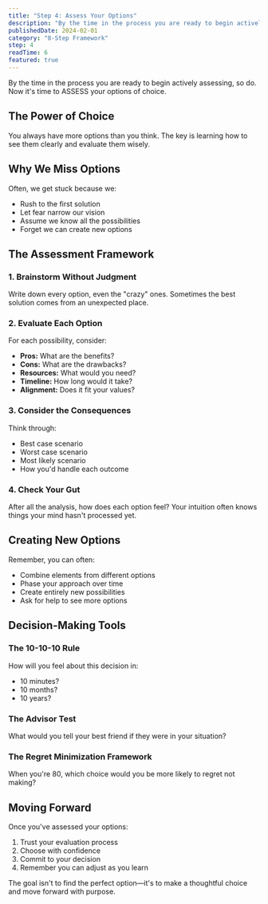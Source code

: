 ```yaml
---
title: "Step 4: Assess Your Options"
description: "By the time in the process you are ready to begin actively assessing, so do. Now it's time to ASSESS your options of choice."
publishedDate: 2024-02-01
category: "8-Step Framework"
step: 4
readTime: 6
featured: true
---
```


By the time in the process you are ready to begin actively assessing, so do. Now it's time to ASSESS your options of choice.

## The Power of Choice

You always have more options than you think. The key is learning how to see them clearly and evaluate them wisely.

## Why We Miss Options

Often, we get stuck because we:
- Rush to the first solution
- Let fear narrow our vision
- Assume we know all the possibilities
- Forget we can create new options

## The Assessment Framework

### 1. Brainstorm Without Judgment
Write down every option, even the "crazy" ones. Sometimes the best solution comes from an unexpected place.

### 2. Evaluate Each Option
For each possibility, consider:
- **Pros:** What are the benefits?
- **Cons:** What are the drawbacks?
- **Resources:** What would you need?
- **Timeline:** How long would it take?
- **Alignment:** Does it fit your values?

### 3. Consider the Consequences
Think through:
- Best case scenario
- Worst case scenario
- Most likely scenario
- How you'd handle each outcome

### 4. Check Your Gut
After all the analysis, how does each option feel? Your intuition often knows things your mind hasn't processed yet.

## Creating New Options

Remember, you can often:
- Combine elements from different options
- Phase your approach over time
- Create entirely new possibilities
- Ask for help to see more options

## Decision-Making Tools

### The 10-10-10 Rule
How will you feel about this decision in:
- 10 minutes?
- 10 months?
- 10 years?

### The Advisor Test
What would you tell your best friend if they were in your situation?

### The Regret Minimization Framework
When you're 80, which choice would you be more likely to regret not making?

## Moving Forward

Once you've assessed your options:
1. Trust your evaluation process
2. Choose with confidence
3. Commit to your decision
4. Remember you can adjust as you learn

The goal isn't to find the perfect option—it's to make a thoughtful choice and move forward with purpose.